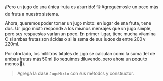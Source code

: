 ¡Pero un jugo de una única fruta es aburrido! :thumbsdown: Agreguémosle un poco más de fruta a nuestro sistema.

Ahora, queremos poder tomar un jugo mixto: en lugar de una fruta, tiene dos. Un jugo mixto responde a los mismos mensajes que un jugo simple, pero sus respuestas varían un poco. En primer lugar, tiene mucha vitamina C si ambas frutas son ácidas o si la suma de sus jugos da entre 200 y 220ml.

Por otro lado, los mililitros totales de jugo se calculan como la suma del de ambas frutas más 50ml (lo seguimos diluyendo, pero ahora un poquito menos :grimacing:).

> Agregá la clase `JugoMixto` con sus métodos y constructor.

